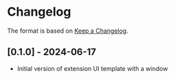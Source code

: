 # Changelog

The format is based on [Keep a Changelog](https://keepachangelog.com/en/1.0.0/).


## [0.1.0] - 2024-06-17
- Initial version of extension UI template with a window
